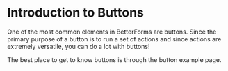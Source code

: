 # Introduction to Buttons

One of the most common elements in BetterForms are buttons. Since the primary purpose of a button is to run a set of actions and since actions are extremely versatile, you can do a lot with buttons!

The best place to get to know buttons is through the button example page.

